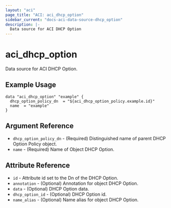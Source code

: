 ```yaml
---
layout: "aci"
page_title: "ACI: aci_dhcp_option"
sidebar_current: "docs-aci-data-source-dhcp_option"
description: |-
  Data source for ACI DHCP Option
---
```


# aci_dhcp_option

Data source for ACI DHCP Option.

## Example Usage

```hcl
data "aci_dhcp_option" "example" {
  dhcp_option_policy_dn  = "${aci_dhcp_option_policy.example.id}"
  name  = "example"
}
```

## Argument Reference

- `dhcp_option_policy_dn` - (Required) Distinguished name of parent DHCP Option Policy object.
- `name` - (Required) Name of Object DHCP Option.

## Attribute Reference

- `id` - Attribute id set to the Dn of the DHCP Option.
- `annotation` - (Optional) Annotation for object DHCP Option.
- `data` - (Optional) DHCP Option data.
- `dhcp_option_id` - (Optional) DHCP Option id.
- `name_alias` - (Optional) Name alias for object DHCP Option.

